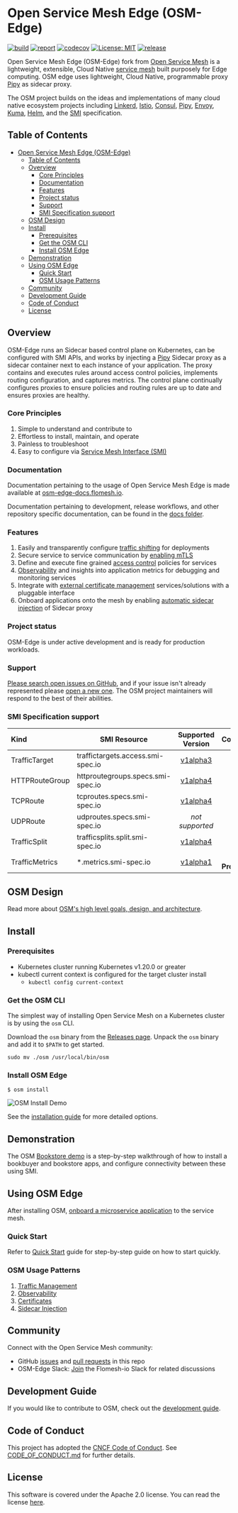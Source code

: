 # Open Service Mesh Edge (OSM-Edge)

[![build](https://github.com/flomesh-io/osm-edge/workflows/Go/badge.svg)](https://github.com/flomesh-io/osm-edge/actions?query=workflow%3AGo)
[![report](https://goreportcard.com/badge/github.com/flomesh-io/osm-edge)](https://goreportcard.com/report/github.com/flomesh-io/osm-edge)
[![codecov](https://codecov.io/gh/flomesh-io/osm-edge/branch/main/graph/badge.svg)](https://codecov.io/gh/flomesh-io/osm-edge)
[![License: MIT](https://img.shields.io/badge/License-MIT-yellow.svg)](https://github.com/flomesh-io/osm-edge/blob/main/LICENSE)
[![release](https://img.shields.io/github/release/flomesh-io/osm-edge/all.svg)](https://github.com/flomesh-io/osm-edge/releases)

Open Service Mesh Edge (OSM-Edge) fork from [Open Service Mesh](https://github.com/openservicemesh/osm) is a lightweight, extensible, Cloud Native [service mesh][1] built purposely for Edge computing. OSM edge uses lightweight, Cloud Native, programmable proxy [Pipy](https://flomesh.io) as sidecar proxy.


The OSM project builds on the ideas and implementations of many cloud native ecosystem projects including [Linkerd](https://github.com/linkerd/linkerd), [Istio](https://github.com/istio/istio), [Consul](https://github.com/hashicorp/consul), [Pipy](https://github.com/flomesh-io/pipy), [Envoy](https://github.com/envoyproxy/envoy), [Kuma](https://github.com/kumahq/kuma), [Helm](https://github.com/helm/helm), and the [SMI](https://github.com/servicemeshinterface/smi-spec) specification.

## Table of Contents
- [Open Service Mesh Edge (OSM-Edge)](#open-service-mesh-edge-osm-edge)
  - [Table of Contents](#table-of-contents)
  - [Overview](#overview)
    - [Core Principles](#core-principles)
    - [Documentation](#documentation)
    - [Features](#features)
    - [Project status](#project-status)
    - [Support](#support)
    - [SMI Specification support](#smi-specification-support)
  - [OSM Design](#osm-design)
  - [Install](#install)
    - [Prerequisites](#prerequisites)
    - [Get the OSM CLI](#get-the-osm-cli)
    - [Install OSM Edge](#install-osm-edge)
  - [Demonstration](#demonstration)
  - [Using OSM Edge](#using-osm-edge)
    - [Quick Start](#quick-start)
    - [OSM Usage Patterns](#osm-usage-patterns)
  - [Community](#community)
  - [Development Guide](#development-guide)
  - [Code of Conduct](#code-of-conduct)
  - [License](#license)


## Overview

OSM-Edge runs an Sidecar based control plane on Kubernetes, can be configured with SMI APIs, and works by injecting a [Pipy](https://flomesh.io) Sidecar proxy as a sidecar container next to each instance of your application. The proxy contains and executes rules around access control policies, implements routing configuration, and captures metrics. The control plane continually configures proxies to ensure policies and routing rules are up to date and ensures proxies are healthy.

### Core Principles
1. Simple to understand and contribute to
1. Effortless to install, maintain, and operate
1. Painless to troubleshoot
1. Easy to configure via [Service Mesh Interface (SMI)][2]

### Documentation
Documentation pertaining to the usage of Open Service Mesh Edge is made available at [osm-edge-docs.flomesh.io](https://osm-edge-docs.flomesh.io/).

Documentation pertaining to development, release workflows, and other repository specific documentation, can be found in the [docs folder](/docs).

### Features

1. Easily and transparently configure [traffic shifting][3] for deployments
1. Secure service to service communication by [enabling mTLS](https://osm-edge-docs.flomesh.io/docs/guides/certificates/)
1. Define and execute fine grained [access control][4] policies for services
1. [Observability](https://osm-edge-docs.flomesh.io/docs/troubleshooting/observability/) and insights into application metrics for debugging and monitoring services
1. Integrate with [external certificate management](https://osm-edge-docs.flomesh.io/docs/guides/certificates/) services/solutions with a pluggable interface
1. Onboard applications onto the mesh by enabling [automatic sidecar injection](https://osm-edge-docs.flomesh.io/docs/guides/app_onboarding/sidecar_injection/) of Sidecar proxy

### Project status

OSM-Edge is under active development and is ready for production workloads.

### Support

[Please search open issues on GitHub](https://github.com/flomesh-io/osm-edge/issues), and if your issue isn't already represented please [open a new one](https://github.com/flomesh-io/osm-edge/issues/new/choose). The OSM project maintainers will respond to the best of their abilities.

### SMI Specification support

|   Kind    | SMI Resource |         Supported Version          |          Comments          |
| :---------------------------- | - | :--------------------------------: |  :--------------------------------: |
| TrafficTarget  | traffictargets.access.smi-spec.io |  [v1alpha3](https://github.com/servicemeshinterface/smi-spec/blob/v0.6.0/apis/traffic-access/v1alpha3/traffic-access.md)  | |
| HTTPRouteGroup | httproutegroups.specs.smi-spec.io | [v1alpha4](https://github.com/servicemeshinterface/smi-spec/blob/v0.6.0/apis/traffic-specs/v1alpha4/traffic-specs.md#httproutegroup) | |
| TCPRoute | tcproutes.specs.smi-spec.io | [v1alpha4](https://github.com/servicemeshinterface/smi-spec/blob/v0.6.0/apis/traffic-specs/v1alpha4/traffic-specs.md#tcproute) | |
| UDPRoute | udproutes.specs.smi-spec.io | _not supported_ | |
| TrafficSplit | trafficsplits.split.smi-spec.io | [v1alpha4](https://github.com/servicemeshinterface/smi-spec/blob/v0.6.0/apis/traffic-split/v1alpha4/traffic-split.md) | |
| TrafficMetrics  | \*.metrics.smi-spec.io | [v1alpha1](https://github.com/servicemeshinterface/smi-spec/blob/v0.6.0/apis/traffic-metrics/v1alpha1/traffic-metrics.md) | 🚧 **In Progress** 🚧 |

## OSM Design

Read more about [OSM's high level goals, design, and architecture](DESIGN.md).

## Install

### Prerequisites
- Kubernetes cluster running Kubernetes v1.20.0 or greater
- kubectl current context is configured for the target cluster install
  - ```kubectl config current-context```

### Get the OSM CLI

The simplest way of installing Open Service Mesh on a Kubernetes cluster is by using the `osm` CLI.

Download the `osm` binary from the [Releases page](https://github.com/flomesh-io/osm-edge/releases). Unpack the `osm` binary and add it to `$PATH` to get started.
```shell
sudo mv ./osm /usr/local/bin/osm
```

### Install OSM Edge
```shell
$ osm install
```
![OSM Install Demo](img/osm-install-demo-v0.9.2.gif "OSM Install Demo")

See the [installation guide](https://osm-edge-docs.flomesh.io/docs/guides/install/) for more detailed options.

## Demonstration

The OSM [Bookstore demo](https://osm-edge-docs.flomesh.io/docs/getting_started/) is a step-by-step walkthrough of how to install a bookbuyer and bookstore apps, and configure connectivity between these using SMI.

## Using OSM Edge

After installing OSM, [onboard a microservice application](https://osm-edge-docs.flomesh.io/docs/guides/app_onboarding/) to the service mesh.

### Quick Start

Refer to [Quick Start](https://osm-edge-docs.flomesh.io/docs/quickstart/) guide for step-by-step guide on how to start quickly.

### OSM Usage Patterns

1. [Traffic Management](https://osm-edge-docs.flomesh.io/docs/guides/traffic_management/)
1. [Observability](https://osm-edge-docs.flomesh.io/docs/troubleshooting/observability/)
1. [Certificates](https://osm-edge-docs.flomesh.io/docs/guides/certificates/)
1. [Sidecar Injection](https://osm-edge-docs.flomesh.io/docs/guides/app_onboarding/sidecar_injection/)


## Community

Connect with the Open Service Mesh community:

- GitHub [issues](https://github.com/flomesh-io/osm-edge/issues) and [pull requests](https://github.com/flomesh-io/osm-edge/pulls) in this repo
- OSM-Edge Slack: <a href="https://join.slack.com/t/flomesh-io/shared_invite/zt-16f4yv2hc-qvEgSrMATKn5LjmDAwzlbw">Join</a> the Flomesh-io Slack for related discussions

## Development Guide

If you would like to contribute to OSM, check out the [development guide](docs/development_guide/README.md).

## Code of Conduct

This project has adopted the [CNCF Code of Conduct](https://github.com/cncf/foundation/blob/master/code-of-conduct.md). See [CODE_OF_CONDUCT.md](CODE_OF_CONDUCT.md) for further details.

## License

This software is covered under the Apache 2.0 license. You can read the license [here](LICENSE).


[1]: https://en.wikipedia.org/wiki/Service_mesh
[2]: https://github.com/servicemeshinterface/smi-spec/blob/master/SPEC_LATEST_STABLE.md
[3]: https://github.com/servicemeshinterface/smi-spec/blob/v0.6.0/apis/traffic-split/v1alpha4/traffic-split.md
[4]: https://github.com/servicemeshinterface/smi-spec/blob/v0.6.0/apis/traffic-access/v1alpha3/traffic-access.md
